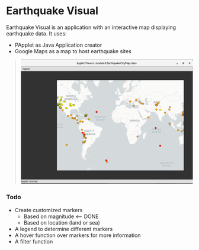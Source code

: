 # Earthquake Visual

Earthquake Visual is an application with an interactive map displaying earthquake data. It uses:

  - PApplet as Java Application creator
  - Google Maps as a map to host earthquake sites



> ![Application so far](markers_with_color.png)

### Todo
* Create customized markers
    * Based on magnitude <-- DONE
    * Based on location (land or sea)
* A legend to determine different markers
* A hover function over markers for more information
* A filter function
